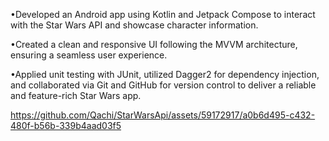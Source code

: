 •Developed an Android app using Kotlin and Jetpack Compose to interact with the Star Wars API and showcase character information.

•Created a clean and responsive UI following the MVVM architecture, ensuring a seamless user experience.

•Applied unit testing with JUnit, utilized Dagger2 for dependency injection, and collaborated via Git and GitHub for version control to deliver a reliable and feature-rich Star Wars app.

https://github.com/Qachi/StarWarsApi/assets/59172917/a0b6d495-c432-480f-b56b-339b4aad03f5
